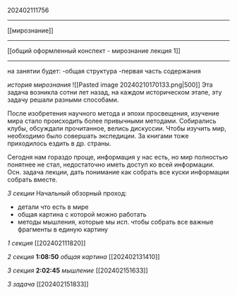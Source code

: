 202402111756
***
[[мирознание]]
***

[[общий оформленный конспект - мирознание лекция 1]]

***
на занятии будет:
-общая структура
-первая часть содержания

*история мирознания* 
![[Pasted image 20240210170133.png|500]]
Эта задача возникла сотни лет назад, 
на каждом историческом этапе, эту задачу решали разными способами.

После изобретения научного метода и эпохи просвещения, 
изучение мира стало происходить более привычными методами.
Собирались клубы, обсуждали прочитанное, велись дискуссии.
Чтобы изучить мир, необходимо было совершать экспедиции.
За книгами тоже приходилось ездить в др. страны.

Сегодня нам гораздо проще, информация у нас есть, но мир полностью понятнее не стал, 
недостаточно иметь доступ ко всей информации.
Осн. задача лекции, дать понимание как собрать все куски информации собрать вместе.

*3 секции*
Начальный обзорный проход:
- детали что есть в мире
- общая картина с которой можно работать
- методы мышления, которые мы исп. чтобы собрать все важные фрагменты в единую картину

*1 секция*
[[202402111820]]

*2 секция*
**1:08:50**
*общая картина*
[[202402131410]]

*3 секция*
**2:02:45**
*мышление*
[[202402151633]]

*3 задача*
[[202402151833]]